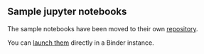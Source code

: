## Sample jupyter notebooks
The sample notebooks have been moved to their own [repository](https://github.com/libratom/ratom-notebooks).

You can [launch them](https://mybinder.org/v2/gh/libratom/ratom-notebooks/master) directly in a Binder instance.
